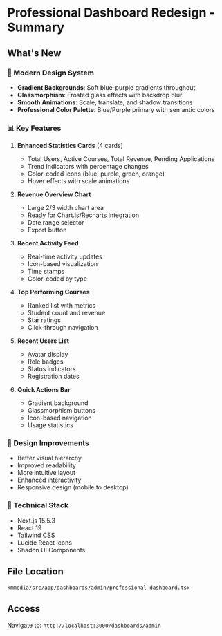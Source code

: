 # Professional Dashboard Redesign - Summary

## What's New

### 🎨 Modern Design System

- **Gradient Backgrounds**: Soft blue-purple gradients throughout
- **Glassmorphism**: Frosted glass effects with backdrop blur
- **Smooth Animations**: Scale, translate, and shadow transitions
- **Professional Color Palette**: Blue/Purple primary with semantic colors

### 📊 Key Features

1. **Enhanced Statistics Cards** (4 cards)

   - Total Users, Active Courses, Total Revenue, Pending Applications
   - Trend indicators with percentage changes
   - Color-coded icons (blue, purple, green, orange)
   - Hover effects with scale animations

2. **Revenue Overview Chart**

   - Large 2/3 width chart area
   - Ready for Chart.js/Recharts integration
   - Date range selector
   - Export button

3. **Recent Activity Feed**

   - Real-time activity updates
   - Icon-based visualization
   - Time stamps
   - Color-coded by type

4. **Top Performing Courses**

   - Ranked list with metrics
   - Student count and revenue
   - Star ratings
   - Click-through navigation

5. **Recent Users List**

   - Avatar display
   - Role badges
   - Status indicators
   - Registration dates

6. **Quick Actions Bar**
   - Gradient background
   - Glassmorphism buttons
   - Icon-based navigation
   - Usage statistics

### 🎯 Design Improvements

- Better visual hierarchy
- Improved readability
- More intuitive layout
- Enhanced interactivity
- Responsive design (mobile to desktop)

### 🔧 Technical Stack

- Next.js 15.5.3
- React 19
- Tailwind CSS
- Lucide React Icons
- Shadcn UI Components

## File Location

`kmmedia/src/app/dashboards/admin/professional-dashboard.tsx`

## Access

Navigate to: `http://localhost:3000/dashboards/admin`
